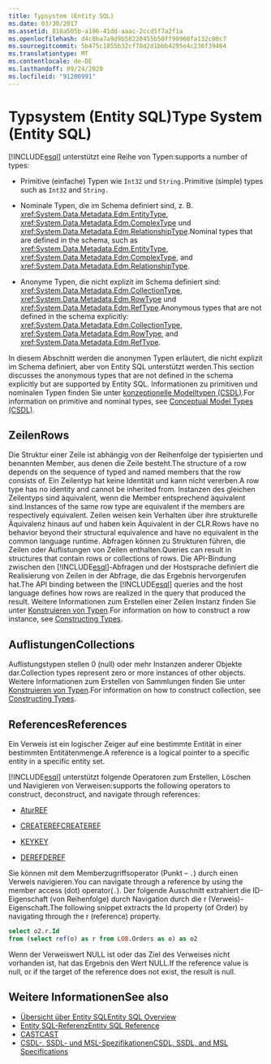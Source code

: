 ```yaml
---
title: Typsystem (Entity SQL)
ms.date: 03/30/2017
ms.assetid: 818a505b-a196-41dd-aaac-2ccd5f7a2f1a
ms.openlocfilehash: d4c8ba7a9d9b58220455b50ff99960fa132c00c7
ms.sourcegitcommit: 5b475c1855b32cf78d2d1bbb4295e4c236f39464
ms.translationtype: MT
ms.contentlocale: de-DE
ms.lasthandoff: 09/24/2020
ms.locfileid: "91200991"
---
```

# <a name="type-system-entity-sql"></a><span data-ttu-id="7eca1-102">Typsystem (Entity SQL)</span><span class="sxs-lookup"><span data-stu-id="7eca1-102">Type System (Entity SQL)</span></span>

[!INCLUDE[esql](../../../../../../includes/esql-md.md)] <span data-ttu-id="7eca1-103">unterstützt eine Reihe von Typen:</span><span class="sxs-lookup"><span data-stu-id="7eca1-103">supports a number of types:</span></span>  
  
- <span data-ttu-id="7eca1-104">Primitive (einfache) Typen wie `Int32` und `String.`</span><span class="sxs-lookup"><span data-stu-id="7eca1-104">Primitive (simple) types such as `Int32` and `String.`</span></span>  
  
- <span data-ttu-id="7eca1-105">Nominale Typen, die im Schema definiert sind, z. B. <xref:System.Data.Metadata.Edm.EntityType>, <xref:System.Data.Metadata.Edm.ComplexType> und <xref:System.Data.Metadata.Edm.RelationshipType>.</span><span class="sxs-lookup"><span data-stu-id="7eca1-105">Nominal types that are defined in the schema, such as <xref:System.Data.Metadata.Edm.EntityType>, <xref:System.Data.Metadata.Edm.ComplexType>, and <xref:System.Data.Metadata.Edm.RelationshipType>.</span></span>  
  
- <span data-ttu-id="7eca1-106">Anonyme Typen, die nicht explizit im Schema definiert sind: <xref:System.Data.Metadata.Edm.CollectionType>, <xref:System.Data.Metadata.Edm.RowType> und <xref:System.Data.Metadata.Edm.RefType>.</span><span class="sxs-lookup"><span data-stu-id="7eca1-106">Anonymous types that are not defined in the schema explicitly: <xref:System.Data.Metadata.Edm.CollectionType>, <xref:System.Data.Metadata.Edm.RowType>, and <xref:System.Data.Metadata.Edm.RefType>.</span></span>  
  
 <span data-ttu-id="7eca1-107">In diesem Abschnitt werden die anonymen Typen erläutert, die nicht explizit im Schema definiert, aber von Entity SQL unterstützt werden.</span><span class="sxs-lookup"><span data-stu-id="7eca1-107">This section discusses the anonymous types that are not defined in the schema explicitly but are supported by Entity SQL.</span></span> <span data-ttu-id="7eca1-108">Informationen zu primitiven und nominalen Typen finden Sie unter [konzeptionelle Modelltypen (CSDL)](/ef/ef6/modeling/designer/advanced/edmx/csdl-spec#conceptual-model-types-csdl).</span><span class="sxs-lookup"><span data-stu-id="7eca1-108">For information on primitive and nominal types, see [Conceptual Model Types (CSDL)](/ef/ef6/modeling/designer/advanced/edmx/csdl-spec#conceptual-model-types-csdl).</span></span>  
  
## <a name="rows"></a><span data-ttu-id="7eca1-109">Zeilen</span><span class="sxs-lookup"><span data-stu-id="7eca1-109">Rows</span></span>  

 <span data-ttu-id="7eca1-110">Die Struktur einer Zeile ist abhängig von der Reihenfolge der typisierten und benannten Member, aus denen die Zeile besteht.</span><span class="sxs-lookup"><span data-stu-id="7eca1-110">The structure of a row depends on the sequence of typed and named members that the row consists of.</span></span> <span data-ttu-id="7eca1-111">Ein Zeilentyp hat keine Identität und kann nicht vererben.</span><span class="sxs-lookup"><span data-stu-id="7eca1-111">A row type has no identity and cannot be inherited from.</span></span> <span data-ttu-id="7eca1-112">Instanzen des gleichen Zeilentyps sind äquivalent, wenn die Member entsprechend äquivalent sind.</span><span class="sxs-lookup"><span data-stu-id="7eca1-112">Instances of the same row type are equivalent if the members are respectively equivalent.</span></span> <span data-ttu-id="7eca1-113">Zeilen weisen kein Verhalten über ihre strukturelle Äquivalenz hinaus auf und haben kein Äquivalent in der CLR.</span><span class="sxs-lookup"><span data-stu-id="7eca1-113">Rows have no behavior beyond their structural equivalence and have no equivalent in the common language runtime.</span></span> <span data-ttu-id="7eca1-114">Abfragen können zu Strukturen führen, die Zeilen oder Auflistungen von Zeilen enthalten.</span><span class="sxs-lookup"><span data-stu-id="7eca1-114">Queries can result in structures that contain rows or collections of rows.</span></span> <span data-ttu-id="7eca1-115">Die API-Bindung zwischen den [!INCLUDE[esql](../../../../../../includes/esql-md.md)]-Abfragen und der Hostsprache definiert die Realisierung von Zeilen in der Abfrage, die das Ergebnis hervorgerufen hat.</span><span class="sxs-lookup"><span data-stu-id="7eca1-115">The API binding between the [!INCLUDE[esql](../../../../../../includes/esql-md.md)] queries and the host language defines how rows are realized in the query that produced the result.</span></span> <span data-ttu-id="7eca1-116">Weitere Informationen zum Erstellen einer Zeilen Instanz finden Sie unter [Konstruieren von Typen](constructing-types-entity-sql.md).</span><span class="sxs-lookup"><span data-stu-id="7eca1-116">For information on how to construct a row instance, see [Constructing Types](constructing-types-entity-sql.md).</span></span>  
  
## <a name="collections"></a><span data-ttu-id="7eca1-117">Auflistungen</span><span class="sxs-lookup"><span data-stu-id="7eca1-117">Collections</span></span>  

 <span data-ttu-id="7eca1-118">Auflistungstypen stellen 0 (null) oder mehr Instanzen anderer Objekte dar.</span><span class="sxs-lookup"><span data-stu-id="7eca1-118">Collection types represent zero or more instances of other objects.</span></span> <span data-ttu-id="7eca1-119">Weitere Informationen zum Erstellen von Sammlungen finden Sie unter [Konstruieren von Typen](constructing-types-entity-sql.md).</span><span class="sxs-lookup"><span data-stu-id="7eca1-119">For information on how to construct collection, see [Constructing Types](constructing-types-entity-sql.md).</span></span>  
  
## <a name="references"></a><span data-ttu-id="7eca1-120">References</span><span class="sxs-lookup"><span data-stu-id="7eca1-120">References</span></span>  

 <span data-ttu-id="7eca1-121">Ein Verweis ist ein logischer Zeiger auf eine bestimmte Entität in einer bestimmten Entitätenmenge.</span><span class="sxs-lookup"><span data-stu-id="7eca1-121">A reference is a logical pointer to a specific entity in a specific entity set.</span></span>  
  
 [!INCLUDE[esql](../../../../../../includes/esql-md.md)] <span data-ttu-id="7eca1-122">unterstützt folgende Operatoren zum Erstellen, Löschen und Navigieren von Verweisen:</span><span class="sxs-lookup"><span data-stu-id="7eca1-122">supports the following operators to construct, deconstruct, and navigate through references:</span></span>  
  
- [<span data-ttu-id="7eca1-123">Atur</span><span class="sxs-lookup"><span data-stu-id="7eca1-123">REF</span></span>](ref-entity-sql.md)  
  
- [<span data-ttu-id="7eca1-124">CREATEREF</span><span class="sxs-lookup"><span data-stu-id="7eca1-124">CREATEREF</span></span>](createref-entity-sql.md)  
  
- [<span data-ttu-id="7eca1-125">KEY</span><span class="sxs-lookup"><span data-stu-id="7eca1-125">KEY</span></span>](key-entity-sql.md)  
  
- [<span data-ttu-id="7eca1-126">DEREF</span><span class="sxs-lookup"><span data-stu-id="7eca1-126">DEREF</span></span>](deref-entity-sql.md)  
  
 <span data-ttu-id="7eca1-127">Sie können mit dem Memberzugriffsoperator (Punkt – `.`) durch einen Verweis navigieren.</span><span class="sxs-lookup"><span data-stu-id="7eca1-127">You can navigate through a reference by using the member access (dot) operator(`.`).</span></span> <span data-ttu-id="7eca1-128">Der folgende Ausschnitt extrahiert die ID-Eigenschaft (von Reihenfolge) durch Navigation durch die r (Verweis)-Eigenschaft.</span><span class="sxs-lookup"><span data-stu-id="7eca1-128">The following snippet extracts the Id property (of Order) by navigating through the r (reference) property.</span></span>  
  
```sql  
select o2.r.Id
from (select ref(o) as r from LOB.Orders as o) as o2
```  
  
 <span data-ttu-id="7eca1-129">Wenn der Verweiswert NULL ist oder das Ziel des Verweises nicht vorhanden ist, hat das Ergebnis den Wert NULL.</span><span class="sxs-lookup"><span data-stu-id="7eca1-129">If the reference value is null, or if the target of the reference does not exist, the result is null.</span></span>  
  
## <a name="see-also"></a><span data-ttu-id="7eca1-130">Weitere Informationen</span><span class="sxs-lookup"><span data-stu-id="7eca1-130">See also</span></span>

- [<span data-ttu-id="7eca1-131">Übersicht über Entity SQL</span><span class="sxs-lookup"><span data-stu-id="7eca1-131">Entity SQL Overview</span></span>](entity-sql-overview.md)
- [<span data-ttu-id="7eca1-132">Entity SQL-Referenz</span><span class="sxs-lookup"><span data-stu-id="7eca1-132">Entity SQL Reference</span></span>](entity-sql-reference.md)
- [<span data-ttu-id="7eca1-133">CAST</span><span class="sxs-lookup"><span data-stu-id="7eca1-133">CAST</span></span>](cast-entity-sql.md)
- [<span data-ttu-id="7eca1-134">CSDL-, SSDL- und MSL-Spezifikationen</span><span class="sxs-lookup"><span data-stu-id="7eca1-134">CSDL, SSDL, and MSL Specifications</span></span>](/ef/ef6/modeling/designer/advanced/edmx/csdl-spec)
